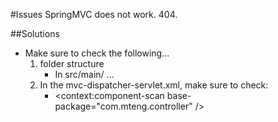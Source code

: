 #Issues
SpringMVC does not work. 404. 

##Solutions
* Make sure to check the following...
	1. folder structure
		- In src/main/
		...
	2. In the mvc-dispatcher-servlet.xml, make sure to check:
		- <context:component-scan base-package="com.mteng.controller" />

